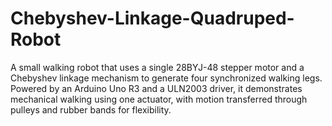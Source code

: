 # Chebyshev-Linkage-Quadruped-Robot
A small walking robot that uses a single 28BYJ-48 stepper motor and a Chebyshev linkage mechanism to generate four synchronized walking legs. Powered by an Arduino Uno R3 and a ULN2003 driver, it demonstrates mechanical walking using one actuator, with motion transferred through pulleys and rubber bands for flexibility.
